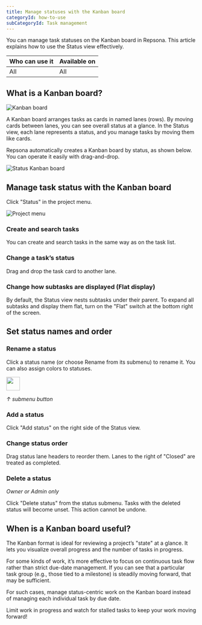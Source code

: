 ```yaml
---
title: Manage statuses with the Kanban board
categoryId: how-to-use
subCategoryId: Task management
---
```


You can manage task statuses on the Kanban board in Repsona. This article explains how to use the Status view effectively.

| Who can use it | Available on |
|---|---|
| All | All |

## What is a Kanban board?

![Kanban board](/images/help/kanban.webp)

A Kanban board arranges tasks as cards in named lanes (rows). By moving cards between lanes, you can see overall status at a glance. In the Status view, each lane represents a status, and you manage tasks by moving them like cards.

Repsona automatically creates a Kanban board by status, as shown below. You can operate it easily with drag-and-drop.

![Status Kanban board](/images/features/en/status.webp)

## Manage task status with the Kanban board

Click "Status" in the project menu.

![Project menu](/images/help/project-menu.en.png)

### Create and search tasks

You can create and search tasks in the same way as on the task list.

### Change a task’s status

Drag and drop the task card to another lane.

### Change how subtasks are displayed (Flat display)

By default, the Status view nests subtasks under their parent. To expand all subtasks and display them flat, turn on the "Flat" switch at the bottom right of the screen.

## Set status names and order

### Rename a status

Click a status name (or choose Rename from its submenu) to rename it. You can also assign colors to statuses.

<img src="/images/help/sub-menu.png" width="36">

*↑ submenu button*

### Add a status

Click "Add status" on the right side of the Status view.

### Change status order

Drag status lane headers to reorder them. Lanes to the right of "Closed" are treated as completed.

### Delete a status

*Owner or Admin only*

Click "Delete status" from the status submenu. Tasks with the deleted status will become unset. This action cannot be undone.

## When is a Kanban board useful?

The Kanban format is ideal for reviewing a project’s "state" at a glance. It lets you visualize overall progress and the number of tasks in progress.

For some kinds of work, it’s more effective to focus on continuous task flow rather than strict due-date management. If you can see that a particular task group (e.g., those tied to a milestone) is steadily moving forward, that may be sufficient.

For such cases, manage status-centric work on the Kanban board instead of managing each individual task by due date.

Limit work in progress and watch for stalled tasks to keep your work moving forward!
